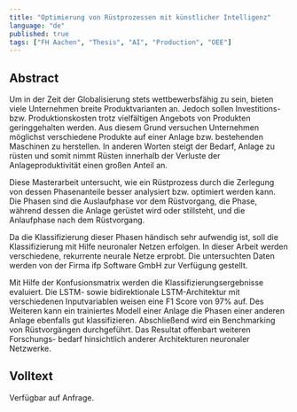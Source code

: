 ```yaml
---
title: "Optimierung von Rüstprozessen mit künstlicher Intelligenz"
language: "de"
published: true
tags: ["FH Aachen", "Thesis", "AI", "Production", "OEE"]
---
```


## Abstract

Um in der Zeit der Globalisierung stets wettbewerbsfähig zu sein, bieten viele
Unternehmen breite Produktvarianten an. Jedoch sollen Investitions- bzw.
Produktionskosten trotz vielfältigen Angebots von Produkten geringgehalten werden.
Aus diesem Grund versuchen Unternehmen möglichst verschiedene Produkte auf einer
Anlage bzw. bestehenden Maschinen zu herstellen. In anderen Worten steigt der
Bedarf, Anlage zu rüsten und somit nimmt Rüsten innerhalb der Verluste der
Anlageproduktivität einen großen Anteil an.

Diese Masterarbeit untersucht, wie ein Rüstprozess durch die Zerlegung von
dessen Phasenanteile besser analysiert bzw. optimiert werden kann. Die Phasen
sind die Auslaufphase vor dem Rüstvorgang, die Phase, während dessen die
Anlage gerüstet wird oder stillsteht, und die Anlaufphase nach dem Rüstvorgang.

Da die Klassifizierung dieser Phasen händisch sehr aufwendig ist, soll die
Klassifizierung mit Hilfe neuronaler Netzen erfolgen. In dieser Arbeit werden
verschiedene, rekurrente neurale Netze erprobt. Die untersuchten Daten werden
von der Firma ifp Software GmbH zur Verfügung gestellt.

Mit Hilfe der Konfusionsmatrix werden die Klassifizierungsergebnisse evaluiert.
Die LSTM- sowie bidirektionale LSTM-Architektur mit verschiedenen Inputvariablen
weisen eine F1 Score von 97% auf. Des Weiteren kann ein trainiertes Modell einer
Anlage die Phasen einer anderen Anlage ebenfalls gut klassifizieren. Abschließend
wird ein Benchmarking von Rüstvorgängen durchgeführt. Das Resultat offenbart
weiteren Forschungs- bedarf hinsichtlich anderer Architekturen neuronaler Netzwerke.

## Volltext

Verfügbar auf Anfrage.
